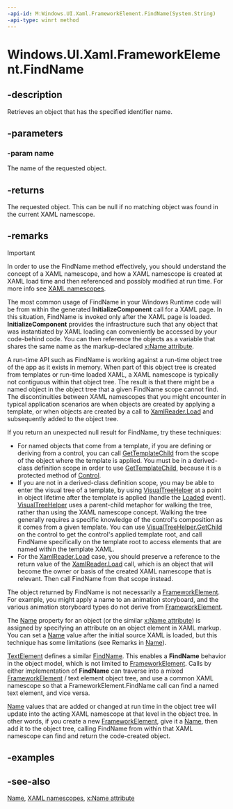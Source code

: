 ```yaml
---
-api-id: M:Windows.UI.Xaml.FrameworkElement.FindName(System.String)
-api-type: winrt method
---
```


<!-- Method syntax
public object FindName(System.String name)
-->

# Windows.UI.Xaml.FrameworkElement.FindName

## -description
Retrieves an object that has the specified identifier name.

## -parameters
### -param name
The name of the requested object.

## -returns
The requested object. This can be null if no matching object was found in the current XAML namescope.

## -remarks
> [!IMPORTANT]
> In order to use the FindName method effectively, you should understand the concept of a XAML namescope, and how a XAML namescope is created at XAML load time and then referenced and possibly modified at run time. For more info see [XAML namescopes](https://msdn.microsoft.com/library/eb060cbd-a589-475e-b83d-b24068b54c21).

The most common usage of FindName in your Windows Runtime code will be from within the generated **InitializeComponent** call for a XAML page. In this situation, FindName is invoked only after the XAML page is loaded. **InitializeComponent** provides the infrastructure such that any object that was instantiated by XAML loading can conveniently be accessed by your code-behind code. You can then reference the objects as a variable that shares the same name as the markup-declared [x:Name attribute](https://msdn.microsoft.com/library/4ff1f3ed-903a-4305-b2bd-dcd29e0c9e6d).

A run-time API such as FindName is working against a run-time object tree of the app as it exists in memory. When part of this object tree is created from templates or run-time loaded XAML, a XAML namescope is typically not contiguous within that object tree. The result is that there might be a named object in the object tree that a given FindName scope cannot find. The discontinuities between XAML namescopes that you might encounter in typical application scenarios are when objects are created by applying a template, or when objects are created by a call to [XamlReader.Load](../windows.ui.xaml.markup/xamlreader_load_1077941801.md) and subsequently added to the object tree.

If you return an unexpected null result for FindName, try these techniques:
+ For named objects that come from a template, if you are defining or deriving from a control, you can call [GetTemplateChild](../windows.ui.xaml.controls/control_gettemplatechild_501346084.md) from the scope of the object where the template is applied. You must be in a derived-class definition scope in order to use [GetTemplateChild](../windows.ui.xaml.controls/control_gettemplatechild_501346084.md), because it is a protected method of [Control](../windows.ui.xaml.controls/control.md).
+ If you are not in a derived-class definition scope, you may be able to enter the visual tree of a template, by using [VisualTreeHelper](../windows.ui.xaml.media/visualtreehelper.md) at a point in object lifetime after the template is applied (handle the [Loaded](frameworkelement_loaded.md) event). [VisualTreeHelper](../windows.ui.xaml.media/visualtreehelper.md) uses a parent-child metaphor for walking the tree, rather than using the XAML namescope concept. Walking the tree generally requires a specific knowledge of the control's composition as it comes from a given template. You can use [VisualTreeHelper.GetChild](../windows.ui.xaml.media/visualtreehelper.md) on the control to get the control's applied template root, and call FindName specifically on the template root to access elements that are named within the template XAML.
+ For the [XamlReader.Load](../windows.ui.xaml.markup/xamlreader_load_1077941801.md) case, you should preserve a reference to the return value of the [XamlReader.Load](../windows.ui.xaml.markup/xamlreader_load_1077941801.md) call, which is an object that will become the owner or basis of the created XAML namescope that is relevant. Then call FindName from that scope instead.


The object returned by FindName is not necessarily a [FrameworkElement](frameworkelement.md). For example, you might apply a name to an animation storyboard, and the various animation storyboard types do not derive from [FrameworkElement](frameworkelement.md).

The [Name](frameworkelement_name.md) property for an object (or the similar [x:Name attribute](https://msdn.microsoft.com/library/4ff1f3ed-903a-4305-b2bd-dcd29e0c9e6d)) is assigned by specifying an attribute on an object element in XAML markup. You can set a [Name](frameworkelement_name.md) value after the initial source XAML is loaded, but this technique has some limitations (see Remarks in [Name](frameworkelement_name.md)).

[TextElement](../windows.ui.xaml.documents/textelement.md) defines a similar [FindName](../windows.ui.xaml.documents/textelement_findname_634111277.md). This enables a **FindName** behavior in the object model, which is not limited to [FrameworkElement](frameworkelement.md). Calls by either implementation of **FindName** can traverse into a mixed [FrameworkElement](frameworkelement.md) / text element object tree, and use a common XAML namescope so that a FrameworkElement.FindName call can find a named text element, and vice versa.

[Name](frameworkelement_name.md) values that are added or changed at run time in the object tree will update into the acting XAML namescope at that level in the object tree. In other words, if you create a new [FrameworkElement](frameworkelement.md), give it a [Name](frameworkelement_name.md), then add it to the object tree, calling FindName from within that XAML namescope can find and return the code-created object.

## -examples

## -see-also
[Name](frameworkelement_name.md), [XAML namescopes](https://msdn.microsoft.com/library/eb060cbd-a589-475e-b83d-b24068b54c21), [x:Name attribute](https://msdn.microsoft.com/library/4ff1f3ed-903a-4305-b2bd-dcd29e0c9e6d)
